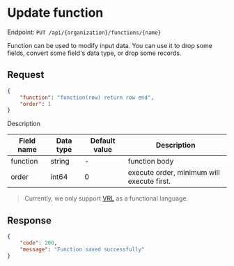 # Update function

Endpoint: `PUT /api/{organization}/functions/{name}`

Function can be used to modify input data. You can use it to drop some fields, convert some field's data type, or drop some records.

## Request

```json
{
	"function": "function(row) return row end",
	"order": 1
}
```

Description

| Field name | Data type | Default value | Description |
|------------|-----------|---------------|-------------|
| function   | string    | -             | function body |
| order      | int64     | 0             | execute order, minimum will execute first. |

> Currently, we only support [VRL](https://playground.vrl.dev/) as a functional language.

## Response

```json
{
	"code": 200,
	"message": "Function saved successfully"
}
```
